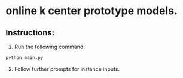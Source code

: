 # online k center prototype models.

## Instructions:

1. Run the following command:
```bash
python main.py
```

2. Follow further prompts for instance inputs.
